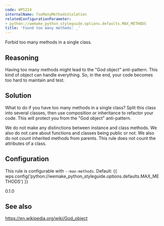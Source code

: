 ```yaml
---
code: WPS214
internalName: TooManyMethodsViolation
relatedConfigurationParameter:
- python://wemake_python_styleguide.options.defaults.MAX_METHODS
title: 'Found too many methods: _'
---
```


Forbid too many methods in a single class.

## Reasoning
Having too many methods might lead to the "God object" anti-pattern.
This kind of object can handle everything. So, in the end, your code
becomes too hard to maintain and test.

## Solution
What to do if you have too many methods in a single class? Split
this class into several classes, then use composition or inheritance
to refactor your code. This will protect you from the "God object"
anti-pattern.

We do not make any distinctions between instance and class methods. We
also do not care about functions and classes being public or not. We
also do not count inherited methods from parents. This rule does not
count the attributes of a class.

## Configuration
This rule is configurable with `--max-methods`. Default:
{{ wps.config('python://wemake_python_styleguide.options.defaults.MAX_METHODS') }}

<div class="versionadded">

0.1.0

</div>

## See also
<https://en.wikipedia.org/wiki/God_object>